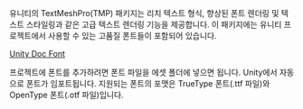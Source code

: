 유니티의 TextMeshPro(TMP) 패키지는 리치 텍스트 형식, 향상된 폰트 렌더링 및 텍스트 스타일링과 같은 고급 텍스트 렌더링 기능을 제공합니다. 이 패키지에는 유니티 프로젝트에서 사용할 수 있는 고품질 폰트들이 포함되어 있습니다.

[Unity Doc Font](https://docs.unity3d.com/kr/current/Manual/class-Font.html)

프로젝트에 폰트를 추가하려면 폰트 파일을 에셋 폴더에 넣으면 됩니다. Unity에서 자동으로 폰트가 임포트됩니다. 지원되는 폰트의 포맷은 TrueType 폰트(.ttf 파일)와 OpenType 폰트(.otf 파일)입니다.